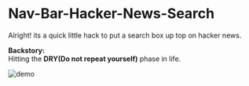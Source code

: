 # Nav-Bar-Hacker-News-Search
Alright! its a quick little hack to put a search box up top on hacker news.

  **Backstory:**  
  Hitting the **DRY(Do not repeat yourself)** phase in life. 


![demo](https://media.giphy.com/media/3o7WIIpWpRMedr3OUM/giphy.gif)
